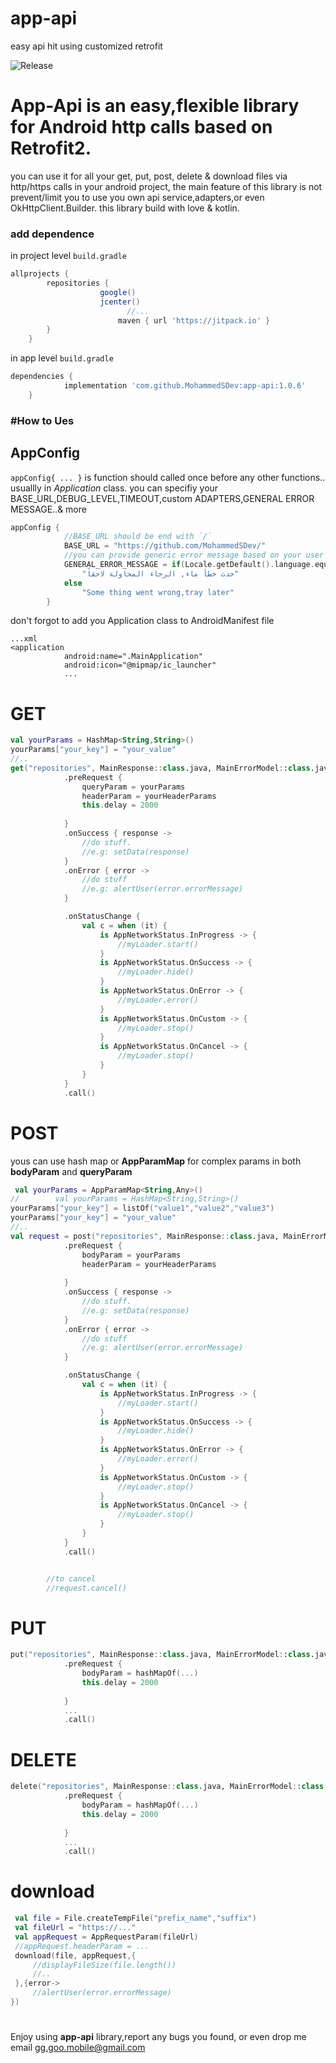 # app-api
easy api hit  using customized retrofit
 

![Release](https://jitpack.io/v/MohammedSDev/app-api.svg)



# App-Api is an easy,flexible library for Android http calls based on Retrofit2. 
you can use it for all your get, put, post, delete & download files via http/https calls in your android project,
the main feature of this library is not prevent/limit you to use you own api service,adapters,or even OkHttpClient.Builder.
this library build with love & kotlin.


### add dependence
in project level `build.gradle`
```gradle 
allprojects {
		repositories {
                    google()
                    jcenter()
		                  //...
		                maven { url 'https://jitpack.io' }
		}
	}
```
in app level `build.gradle`
```gradle
dependencies {
	        implementation 'com.github.MohammedSDev:app-api:1.0.6'
	}
```


### #How to Ues


## AppConfig 
`appConfig{ ... }` is function should called once before any other functions.. usuallly in *Application* class.
you can specifiy your BASE_URL,DEBUG_LEVEL,TIMEOUT,custom ADAPTERS,GENERAL ERROR MESSAGE..& more
```kotlin
appConfig {
            //BASE_URL should be end with `/`
            BASE_URL = "https://github.com/MohammedSDev/"
            //you can provide generic error message based on your user locale
            GENERAL_ERROR_MESSAGE = if(Locale.getDefault().language.equals("ar"))
                "حدث خطأ ماء, الرجاء المحاولة لاحقاً"
            else
                "Some thing went wrong,tray later"
        }

```
don't forgot to add you Application class to AndroidManifest file
```
...xml
<application
            android:name=".MainApplication"
            android:icon="@mipmap/ic_launcher"
            ...
```

# GET 
```kotlin
val yourParams = HashMap<String,String>()
yourParams["your_key"] = "your_value"
//..
get("repositories", MainResponse::class.java, MainErrorModel::class.java)
            .preRequest {
                queryParam = yourParams
                headerParam = yourHeaderParams
                this.delay = 2000
                
            }
            .onSuccess { response ->
                //do stuff.
                //e.g: setData(response)
            }
            .onError { error ->
                //do stuff
                //e.g: alertUser(error.errorMessage)
            }

            .onStatusChange {
                val c = when (it) {
                    is AppNetworkStatus.InProgress -> {
                        //myLoader.start()
                    }
                    is AppNetworkStatus.OnSuccess -> {
                        //myLoader.hide()
                    }
                    is AppNetworkStatus.OnError -> {
                        //myLoader.error()
                    }
                    is AppNetworkStatus.OnCustom -> {
                        //myLoader.stop()
                    }
                    is AppNetworkStatus.OnCancel -> {
                        //myLoader.stop()
                    }
                }
            }
            .call()
```
# POST 

yous can use hash map or **AppParamMap** for complex params in both **bodyParam** and **queryParam**

```kotlin
 val yourParams = AppParamMap<String,Any>()
//        val yourParams = HashMap<String,String>()
yourParams["your_key"] = listOf("value1","value2","value3")
yourParams["your_key"] = "your_value"
//..
val request = post("repositories", MainResponse::class.java, MainErrorModel::class.java)
            .preRequest {
                bodyParam = yourParams
                headerParam = yourHeaderParams
                
            }
            .onSuccess { response ->
                //do stuff.
                //e.g: setData(response)
            }
            .onError { error ->
                //do stuff
                //e.g: alertUser(error.errorMessage)
            }

            .onStatusChange {
                val c = when (it) {
                    is AppNetworkStatus.InProgress -> {
                        //myLoader.start()
                    }
                    is AppNetworkStatus.OnSuccess -> {
                        //myLoader.hide()
                    }
                    is AppNetworkStatus.OnError -> {
                        //myLoader.error()
                    }
                    is AppNetworkStatus.OnCustom -> {
                        //myLoader.stop()
                    }
                    is AppNetworkStatus.OnCancel -> {
                        //myLoader.stop()
                    }
                }
            }
            .call()


        //to cancel
        //request.cancel()
```
# PUT 
```kotlin
put("repositories", MainResponse::class.java, MainErrorModel::class.java)
            .preRequest {
                bodyParam = hashMapOf(...)
                this.delay = 2000
                
            }
            ...
            .call()
```
# DELETE 
```kotlin
delete("repositories", MainResponse::class.java, MainErrorModel::class.java)
            .preRequest {
                bodyParam = hashMapOf(...)
                this.delay = 2000
                
            }
            ...
            .call()
```
# download 
```kotlin
 val file = File.createTempFile("prefix_name","suffix")
 val fileUrl = "https://..."
 val appRequest = AppRequestParam(fileUrl)
 //appRequest.headerParam = ...
 download(file, appRequest,{
     //displayFileSize(file.length())
     //..
 },{error->
     //alertUser(error.errorMessage)
})
```

# 
Enjoy using **app-api** library,report any bugs you found, or even drop me email gg.goo.mobile@gmail.com
